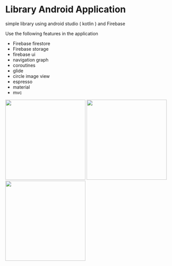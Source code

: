 # Library Android Application
simple library using android studio ( kotlin ) and Firebase

Use the following features in the application
* Firebase firestore
* Firebase storage
* firebase ui
* navigation graph
* coroutines
* glide
* circle image view
* espresso
* material
* mvc


<img src="https://user-images.githubusercontent.com/28947735/158683432-f4ba93f5-392f-4696-b449-e07a8dae9c45.jpg" width="250"> <img src="https://user-images.githubusercontent.com/28947735/158683451-9b8e2b6b-c843-417a-b157-ddf30c31bbf4.png" width="250"> <img src="https://user-images.githubusercontent.com/28947735/158683465-20ee7adc-c71d-423e-bc7a-e3e116544ed4.jpg" width="250">

